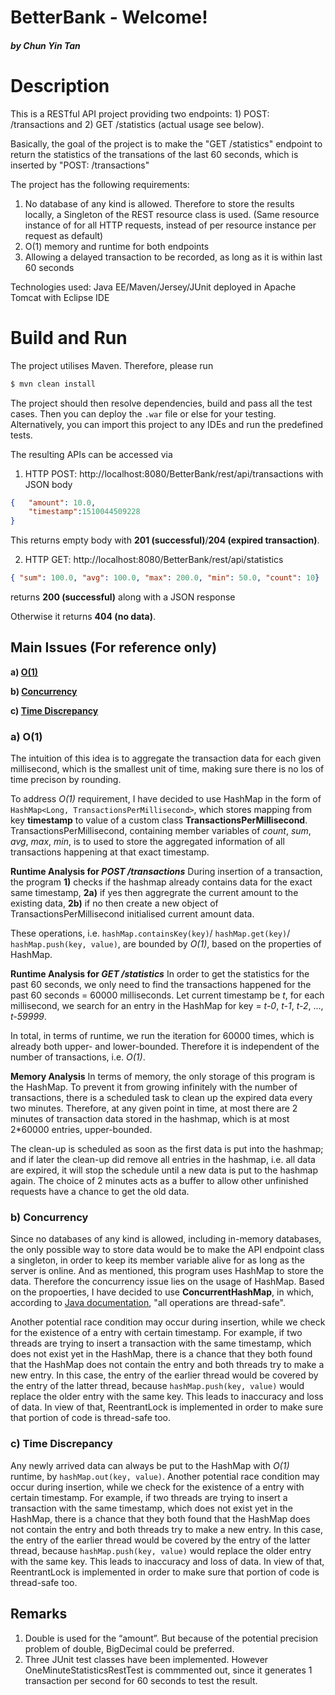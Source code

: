 BetterBank - Welcome!
==========
##### by Chun Yin Tan

# Description
This is a RESTful API project providing two endpoints: 1) POST: /transactions and 2) GET /statistics (actual usage see below).

Basically, the goal of the project is to make the "GET /statistics" endpoint to return the statistics of the transations of the last 60 seconds, which is inserted by "POST: /transactions"

The project has the following requirements:
1. No database of any kind is allowed. Therefore to store the results locally, a Singleton of the REST resource class is used. (Same resource instance of for all HTTP requests, instead of per resource instance per request as default)
2. O(1) memory and runtime for both endpoints
3. Allowing a delayed transaction to be recorded, as long as it is within last 60 seconds

Technologies used: Java EE/Maven/Jersey/JUnit deployed in Apache Tomcat with Eclipse IDE
# Build and Run
The project utilises Maven. Therefore, please run
```sh
$ mvn clean install
```
The project should then resolve dependencies, build and pass all the test cases. Then you can deploy the `.war` file or else for your testing. Alternatively, you can import this project to any IDEs and run the predefined tests.

The resulting APIs can be accessed via 
1. HTTP POST: http://localhost:8080/BetterBank/rest/api/transactions with JSON body 
```json
{   "amount": 10.0, 
    "timestamp":1510044509228 
}
```
This returns empty body with **201 (successful)**/**204 (expired transaction)**.

2. HTTP GET: http://localhost:8080/BetterBank/rest/api/statistics 
```json
{ "sum": 100.0, "avg": 100.0, "max": 200.0, "min": 50.0, "count": 10}
```
 returns **200 (successful)** along with a JSON response
 
Otherwise it returns **404 (no data)**.

## Main Issues (For reference only)

**a) [O(1)](#a-o1)** 

**b) [Concurrency](#b-concurrency)**

**c) [Time Discrepancy](#c-time-discrepancy)**

### a) O(1)
The intuition of this idea is to aggregate the transaction data for each given millisecond, which is the smallest unit of time, making sure there is no los of time precison by rounding. 

To address *O(1)* requirement, I have decided to use HashMap in the form of `HashMap<Long, TransactionsPerMillisecond>`, which stores mapping from key **timestamp** to value of a custom class **TransactionsPerMillisecond**. TransactionsPerMillisecond, containing member variables of *count*, *sum*, *avg*, *max*, *min*, is to used to store the aggregated information of all transactions happening at that exact timestamp.


**Runtime Analysis for _POST /transactions_**
During insertion of a transaction, the program **1)** checks if the hashmap already contains data for the exact same timestamp, **2a)** if yes then aggregrate the current amount to the existing data, **2b)** if no then create a new object of TransactionsPerMillisecond initialised current amount data.  

These operations, i.e. `hashMap.containsKey(key)`/ `hashMap.get(key)`/ `hashMap.push(key, value)`, are bounded by *O(1)*, based on the properties of HashMap.

**Runtime Analysis for _GET /statistics_**
In order to get the statistics for the past 60 seconds, we only need to find the transactions happened for the past 60 seconds = 60000 milliseconds. Let current timestamp be *t*, for each millisecond, we search for an entry in the HashMap for key = *t-0*, *t-1*, *t-2*, ..., *t-59999*. 

In total, in terms of runtime, we run the iteration for 60000 times, which is already both upper- and lower-bounded. Therefore it is independent of the number of transactions, i.e. *O(1)*.

**Memory Analysis**
In terms of memory, the only storage of this program is the HashMap. To prevent it from growing infinitely with the number of transactions, there is a scheduled task to clean up the expired data every two minutes. Therefore, at any given point in time, at most there are 2 minutes of transaction data stored in the hashmap, which is at most 2*60000 entries, upper-bounded.

The clean-up is scheduled as soon as the first data is put into the hashmap; and if later the clean-up did remove all entries in the hashmap, i.e. all data are expired, it will stop the schedule until a new data is put to the hashmap again. The choice of 2 minutes acts as a buffer to allow other unfinished requests have a chance to get the old data.  

### b) Concurrency 
Since no databases of any kind is allowed, including in-memory databases, the only possible way to store data would be to make the API endpoint class a singleton, in order to keep its member variable alive for as long as the server is online. And as mentioned, this program uses HashMap to store the data. Therefore the concurrency issue lies on the usage of HashMap. Based on the propoerties, I have decided to use **ConcurrentHashMap**, in which, according to [Java documentation], "all operations are thread-safe". 

Another potential race condition may occur during insertion, while we check for the existence of a entry with certain timestamp. For example, if two threads are trying to insert a transaction with the same timestamp, which does not exist yet in the HashMap, there is a chance that they both found that the HashMap does not contain the entry and both threads try to make a new entry. In this case, the entry of the earlier thread would be covered by the entry of the latter thread, because `hashMap.push(key, value)` would replace the older entry with the same key. This leads to inaccuracy and loss of data. In view of that, ReentrantLock is implemented in order to make sure that portion of code is thread-safe too.

### c) Time Discrepancy
Any newly arrived data can always be put to the HashMap with *O(1)* runtime, by `hashMap.out(key, value)`.
Another potential race condition may occur during insertion, while we check for the existence of a entry with certain timestamp. For example, if two threads are trying to insert a transaction with the same timestamp, which does not exist yet in the HashMap, there is a chance that they both found that the HashMap does not contain the entry and both threads try to make a new entry. In this case, the entry of the earlier thread would be covered by the entry of the latter thread, because `hashMap.push(key, value)` would replace the older entry with the same key. This leads to inaccuracy and loss of data. In view of that, ReentrantLock is implemented in order to make sure that portion of code is thread-safe too.

## Remarks
1. Double is used for the “amount”. But because of the potential precision problem of double, BigDecimal could be preferred.
2. Three JUnit test classes have been implemented. However OneMinuteStatisticsRestTest is commmented out, since it generates 1 transaction per second for 60 seconds to test the result.

[Java documentation]: https://docs.oracle.com/javase/7/docs/api/java/util/concurrent/ConcurrentHashMap.html
